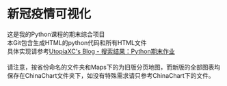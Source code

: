 # 新冠疫情可视化

这是我的Python课程的期末综合项目<br>
本Git包含生成HTML的python代码和所有HTML文件<br>
具体实现请参考<a href="https://www.utopiaxc.com/SearchResult.php?Search=Python%E6%9C%9F%E6%9C%AB%E4%BD%9C%E4%B8%9A">UtopiaXC's Blog - 搜索结果：Python期末作业</a>
<br><br>
请注意，按省份命名的文件夹和Maps下的为旧版分页地图，而新版的全部图表均保存在ChinaChart文件夹下，如没有特殊需求请只参考ChinaChart下的文件。

